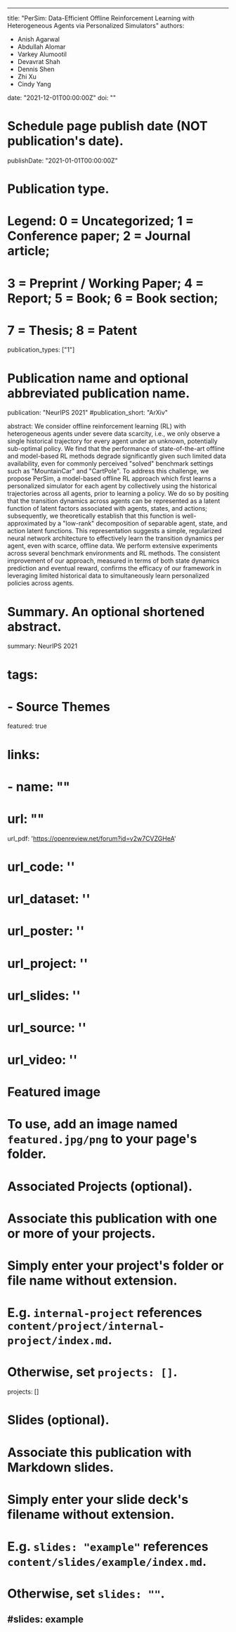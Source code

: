 
---
title: "PerSim: Data-Efficient Offline Reinforcement Learning with Heterogeneous Agents via Personalized Simulators"
authors:
- Anish Agarwal
- Abdullah Alomar
- Varkey Alumootil
- Devavrat Shah
- Dennis Shen
- Zhi Xu
- Cindy Yang

date: "2021-12-01T00:00:00Z"
doi: ""

# Schedule page publish date (NOT publication's date).
publishDate: "2021-01-01T00:00:00Z"
# Publication type.
# Legend: 0 = Uncategorized; 1 = Conference paper; 2 = Journal article;
# 3 = Preprint / Working Paper; 4 = Report; 5 = Book; 6 = Book section;
# 7 = Thesis; 8 = Patent
publication_types: ["1"]

# Publication name and optional abbreviated publication name.
publication: "NeurIPS 2021"
#publication_short: "ArXiv"

abstract: We consider offline reinforcement learning (RL) with heterogeneous agents under severe data scarcity, i.e., we only observe a single historical trajectory for every agent under an unknown, potentially sub-optimal policy. We find that the performance of state-of-the-art offline and model-based RL methods degrade significantly given such limited data availability, even for commonly perceived "solved" benchmark settings such as "MountainCar" and "CartPole". To address this challenge, we propose PerSim, a model-based offline RL approach which first learns a personalized simulator for each agent by collectively using the historical trajectories across all agents, prior to learning a policy. We do so by positing that the transition dynamics across agents can be represented as a latent function of latent factors associated with agents, states, and actions; subsequently, we theoretically establish that this function is well-approximated by a "low-rank" decomposition of separable agent, state, and action latent functions. This representation suggests a simple, regularized neural network architecture to effectively learn the transition dynamics per agent, even with scarce, offline data. We perform extensive experiments across several benchmark environments and RL methods. The consistent improvement of our approach, measured in terms of both state dynamics prediction and eventual reward, confirms the efficacy of our framework in leveraging limited historical data to simultaneously learn personalized policies across agents.

# Summary. An optional shortened abstract.
summary: NeurIPS 2021
# tags:
# - Source Themes
featured: true

# links:
# - name: ""
#   url: ""
url_pdf: 'https://openreview.net/forum?id=v2w7CVZGHeA'
# url_code: ''
# url_dataset: ''
# url_poster: ''
# url_project: ''
# url_slides: ''
# url_source: ''
# url_video: ''

# Featured image
# To use, add an image named `featured.jpg/png` to your page's folder. 

# Associated Projects (optional).
#   Associate this publication with one or more of your projects.
#   Simply enter your project's folder or file name without extension.
#   E.g. `internal-project` references `content/project/internal-project/index.md`.
#   Otherwise, set `projects: []`.
projects: []


# Slides (optional).
#   Associate this publication with Markdown slides.
#   Simply enter your slide deck's filename without extension.
#   E.g. `slides: "example"` references `content/slides/example/index.md`.
#   Otherwise, set `slides: ""`.
#slides: example
---


